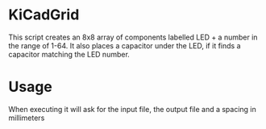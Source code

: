 # KiCadGrid

This script creates an 8x8 array of components labelled LED + a number in the range of 1-64.
It also places a capacitor under the LED, if it finds a capacitor matching the LED number.

# Usage

When executing it will ask for the input file, the output file and a spacing in millimeters
